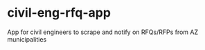 # civil-eng-rfq-app
App for civil engineers to scrape and notify on RFQs/RFPs from AZ municipalities
